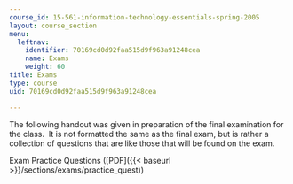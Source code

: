 ```yaml
---
course_id: 15-561-information-technology-essentials-spring-2005
layout: course_section
menu:
  leftnav:
    identifier: 70169cd0d92faa515d9f963a91248cea
    name: Exams
    weight: 60
title: Exams
type: course
uid: 70169cd0d92faa515d9f963a91248cea

---
```


The following handout was given in preparation of the final examination for the class.  It is not formatted the same as the final exam, but is rather a collection of questions that are like those that will be found on the exam.

Exam Practice Questions ([PDF]({{< baseurl >}}/sections/exams/practice_quest))